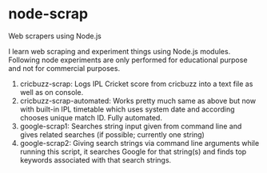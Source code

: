 # node-scrap
Web scrapers using Node.js

I learn web scraping and experiment things using Node.js modules. Following node experiments are only performed for educational purpose and not for commercial purposes.

1. cricbuzz-scrap: Logs IPL Cricket score from cricbuzz into a text file as well as on console.
2. cricbuzz-scrap-automated: Works pretty much same as above but now with built-in IPL timetable which uses system date and according chooses unique match ID. Fully automated.
3. google-scrap1: Searches string input given from command line and gives related searches (if possible; currently one string)
4. google-scrap2: Giving search strings via command line arguments while running this script, it searches Google for that string(s) and finds top keywords associated with that search strings.
